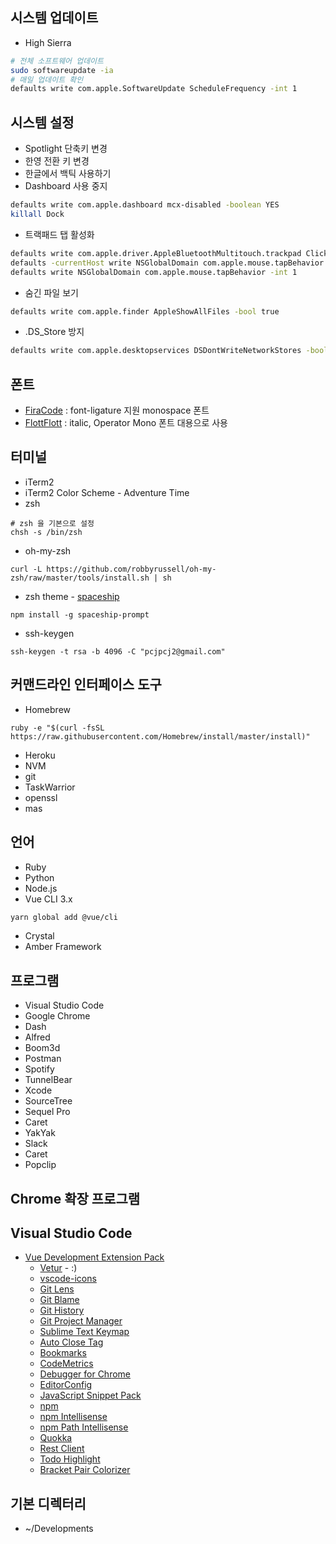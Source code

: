 ## 시스템 업데이트

  - High Sierra

```bash
# 전체 소프트웨어 업데이트
sudo softwareupdate -ia 
# 매일 업데이트 확인
defaults write com.apple.SoftwareUpdate ScheduleFrequency -int 1
```

## 시스템 설정

  - Spotlight 단축키 변경
  - 한영 전환 키 변경
  - 한글에서 백틱 사용하기
  - Dashboard 사용 중지 
```bash
defaults write com.apple.dashboard mcx-disabled -boolean YES 
killall Dock 
```

  - 트랙패드 탭 활성화
```bash
defaults write com.apple.driver.AppleBluetoothMultitouch.trackpad Clicking -bool true
defaults -currentHost write NSGlobalDomain com.apple.mouse.tapBehavior -int 1
defaults write NSGlobalDomain com.apple.mouse.tapBehavior -int 1
```

  - 숨긴 파일 보기
```bash
defaults write com.apple.finder AppleShowAllFiles -bool true
```
  
  - .DS_Store 방지
```bash
defaults write com.apple.desktopservices DSDontWriteNetworkStores -bool true
```

## 폰트

  - [FiraCode](https://github.com/tonsky/FiraCode) : font-ligature 지원 monospace 폰트
  - [FlottFlott](http://www.dafont.com/flottflott.font) : italic, Operator Mono 폰트 대용으로 사용


## 터미널

  - iTerm2
  - iTerm2 Color Scheme - Adventure Time
  - zsh
```
# zsh 을 기본으로 설정
chsh -s /bin/zsh
```
  - oh-my-zsh
```
curl -L https://github.com/robbyrussell/oh-my-zsh/raw/master/tools/install.sh | sh
```
  - zsh theme - [spaceship](https://github.com/denysdovhan/spaceship-zsh-theme)
```
npm install -g spaceship-prompt
```
  - ssh-keygen
```
ssh-keygen -t rsa -b 4096 -C "pcjpcj2@gmail.com"
```


## 커맨드라인 인터페이스 도구

  - Homebrew
```
ruby -e "$(curl -fsSL https://raw.githubusercontent.com/Homebrew/install/master/install)"
```
  - Heroku
  - NVM
  - git
  - TaskWarrior
  - openssl
  - mas


## 언어

  - Ruby
  - Python 
  - Node.js
  - Vue CLI 3.x
```bash
yarn global add @vue/cli
```
  - Crystal
  - Amber Framework

## 프로그램
  
  - Visual Studio Code
  - Google Chrome
  - Dash
  - Alfred
  - Boom3d
  - Postman
  - Spotify
  - TunnelBear
  - Xcode
  - SourceTree
  - Sequel Pro
  - Caret
  - YakYak
  - Slack
  - Caret
  - Popclip


## Chrome 확장 프로그램

## Visual Studio Code

  - [Vue Development Extension Pack](https://marketplace.visualstudio.com/items?itemName=changjoo-park.vscode-vue-devpack)
    - [Vetur](https://marketplace.visualstudio.com/items?itemName=octref.vetur) - :)
    - [vscode-icons](https://marketplace.visualstudio.com/items?itemName=robertohuertasm.vscode-icons)
    - [Git Lens](https://marketplace.visualstudio.com/items?itemName=eamodio.gitlens)
    - [Git Blame](https://marketplace.visualstudio.com/items?itemName=waderyan.gitblame)
    - [Git History](https://marketplace.visualstudio.com/items?itemName=donjayamanne.githistory)
    - [Git Project Manager](https://marketplace.visualstudio.com/items?itemName=felipecaputo.git-project-manager)
    - [Sublime Text Keymap](https://marketplace.visualstudio.com/items?itemName=ms-vscode.sublime-keybindings)
    - [Auto Close Tag](https://marketplace.visualstudio.com/items?itemName=formulahendry.auto-close-tag)
    - [Bookmarks](https://marketplace.visualstudio.com/items?itemName=alefragnani.bookmarks)
    - [CodeMetrics](https://marketplace.visualstudio.com/items?itemName=kisstkondoros.vscode-codemetrics)
    - [Debugger for Chrome](https://marketplace.visualstudio.com/items?itemName=msjsdiag.debugger-for-chrome)
    - [EditorConfig](https://marketplace.visualstudio.com/items?itemName=EditorConfig.EditorConfig)
    - [JavaScript Snippet Pack](https://marketplace.visualstudio.com/items?itemName=xabikos.javascriptsnippets)
    - [npm](https://marketplace.visualstudio.com/items?itemName=eg2.vscode-npm-script)
    - [npm Intellisense](https://marketplace.visualstudio.com/items?itemName=christian-kohler.npm-intellisense)
    - [npm Path Intellisense](https://marketplace.visualstudio.com/items?itemName=christian-kohler.path-intellisense)
    - [Quokka](https://marketplace.visualstudio.com/items?itemName=WallabyJs.quokka-vscode)
    - [Rest Client](https://marketplace.visualstudio.com/items?itemName=humao.rest-client)
    - [Todo Highlight](https://marketplace.visualstudio.com/items?itemName=wayou.vscode-todo-highlight)
    - [Bracket Pair Colorizer](https://marketplace.visualstudio.com/items?itemName=CoenraadS.bracket-pair-colorizer)


## 기본 디렉터리
  - ~/Developments
